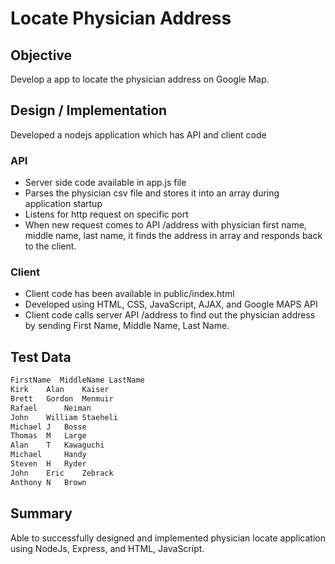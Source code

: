 # Locate Physician Address

## Objective

Develop a app to locate the physician address on Google Map.

## Design / Implementation

Developed a nodejs application which has API and client code

### API 
 - Server side code available in app.js file
 - Parses the physician csv file and stores it into an array during application startup
 - Listens for http request on specific port
 - When new request comes to API /address with physician first name, middle name, last name, it finds the address in array and responds back to the client.

### Client
 - Client code has been available in public/index.html
 - Developed using HTML, CSS, JavaScript, AJAX, and Google MAPS API
 - Client code calls server API /address to find out the physician address by sending First Name, Middle Name, Last Name.

## Test Data
```sh
FirstName  MiddleName LastName
Kirk	Alan	Kaiser
Brett	Gordon	Menmuir
Rafael		Neiman
John	William	Staeheli
Michael	J	Bosse
Thomas	M	Large
Alan	T	Kawaguchi
Michael		Handy
Steven	H	Ryder
John	Eric	Zebrack
Anthony	N	Brown
```
 
## Summary
Able to successfully designed and implemented physician locate application using NodeJs, Express, and HTML, JavaScript.
